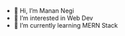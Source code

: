 - 👋 Hi, I’m Manan Negi
- 👀 I’m interested in Web Dev
- 🌱 I’m currently learning MERN Stack
<!---
MNegi17/MNegi17 is a ✨ special ✨ repository because its `README.md` (this file) appears on your GitHub profile.
You can click the Preview link to take a look at your changes.
--->
